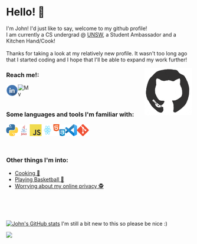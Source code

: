 # Hello! 🙌  
I'm John! I'd just like to say, welcome to my github profile!   
I am currently a CS undergrad @ [UNSW](https://www.unsw.edu.au/engineering/computer-science-and-engineering), a Student Ambassador and a Kitchen Hand/Cook!  
<br/>
Thanks for taking a look at my relatively new profile. It wasn't too long ago that I started coding and I hope that I'll be able to expand my work further! 

<p>
    <a href="https://github.com/jnddao?tab=repositories" >
            <img src="/assets/github.gif" align="right" height="128px" width="128px"/> 
    </a>
</p>  

### Reach me!:  

<p>
    <a href="https://www.linkedin.com/in/john-dao/" target="_blank">
        <img src="/assets/linkedinLogo.png" align="left" height="32px" width="32px" alt="My Linkedin"/> 
    </a>
    &nbsp;
    <a href="http://johndao.dev/" target="_blank">
        <img src="https://avatars.githubusercontent.com/u/51881944?s=460&u=de2399451ba977dac0ac42f3539e945104733bb2&v=4" padding="10px" align="left" height="32px" width="32px" alt="My Website"/>
    </a>
</p>
  
<br />

### Some languages and tools I'm familiar with:  
<a href="https://www.linkedin.com/in/john-dao/" target="_blank">
    <img src="/assets/python.png" align="left" height="32px" width="32px" alt="python"/> 
</a>
&nbsp;
<a href="https://www.linkedin.com/in/john-dao/" target="_blank">
    <img src="/assets/java.png" align="left" height="32px" width="32px" alt="java"/> 
</a>
&nbsp;
<a href="https://www.linkedin.com/in/john-dao/" target="_blank">
    <img src="/assets/js.png" align="left" height="32px" width="32px" alt="js"/> 
</a>
&nbsp;
<a href="https://www.linkedin.com/in/john-dao/" target="_blank">
    <img src="/assets/react.png" align="left" height="32px" width="32px" alt="react"/> 
</a>
&nbsp;
<a href="https://www.linkedin.com/in/john-dao/" target="_blank">
    <img src="/assets/htmlcss.png" align="left" height="32px" width="32px" alt="htmlcss"/> 
</a>
&nbsp;
</a>
<a href="https://www.linkedin.com/in/john-dao/" target="_blank">
    <img src="/assets/vscode.png" align="left" height="32px" width="32px" alt="vscode"/> 
</a>
&nbsp;
<a href="https://www.linkedin.com/in/john-dao/" target="_blank">
    <img src="/assets/git.png" align="left" height="32px" width="32px" alt="git"/> 
</a>
  
<br /><br />

### Other things I'm into:  
- [Cooking 🍳](https://www.reddit.com/r/AskReddit/comments/chzskb/firefighters_of_reddit_whats_the_easiest_way_to/)
- [Playing Basketball 🏀](https://en.wikipedia.org/wiki/Brian_Scalabrine)  
- [Worrying about my online privacy 🕵️](https://github.com/bitwarden)

<br /><br /><br /> 

<p align="center">

[![John's GitHub stats](https://github-readme-stats.vercel.app/api?username=Jnddao&count_private=true&show_icons=true&theme=cobalt&hide=issues,prs,contribs)](https://github.com/jnddao?tab=repositories)
I'm still a bit new to this so please be nice :)
</p>
<a>
    <img src="https://hits.seeyoufarm.com/api/count/incr/badge.svg?url=https%3A%2F%2Fgithub.com%2Fjnddao&count_bg=%2379C83D&title_bg=%23555555&icon=&icon_color=%23E7E7E7&title=hits&edge_flat=false"/>
</a>